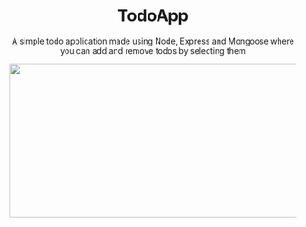 <h1 align="center"> TodoApp</h1>
<p align="center"> A simple todo application made using Node, Express and Mongoose where you can add and remove todos by selecting them
<p align="center"> <img src="https://user-images.githubusercontent.com/70858557/132999155-24796780-4d26-48a1-b65b-79cff5e265d1.gif" 
                        width="560"
                        height="270"
                        >
